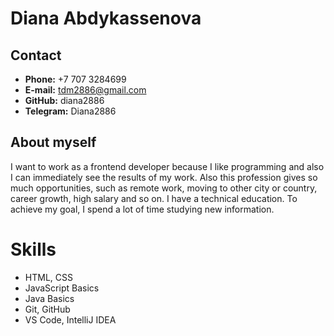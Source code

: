 # Diana Abdykassenova

## Contact

- **Phone:** +7 707 3284699
- **E-mail:** tdm2886@gmail.com
- **GitHub:** diana2886
- **Telegram:** Diana2886

## About myself

I want to work as a frontend developer because I like programming and also I can immediately see the results of my work. Also this profession gives so much opportunities, such as remote work, moving to other city or country, career growth, high salary and so on.
I have a technical education. To achieve my goal, I spend a lot of time studying new information.

# Skills

- HTML, CSS
- JavaScript Basics
- Java Basics
- Git, GitHub
- VS Code, IntelliJ IDEA

